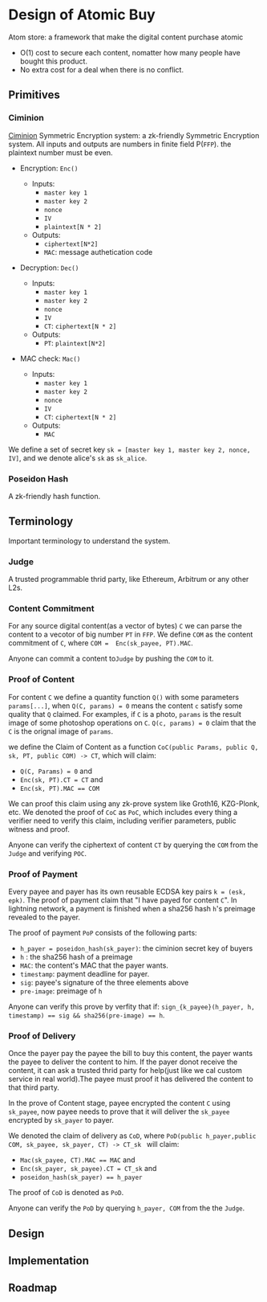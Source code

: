 # Design of Atomic Buy 

Atom store: a framework that make the digital content purchase atomic
- O(1) cost to secure each content, nomatter how many people have bought this product. 
- No extra cost for a deal when there is no conflict. 

## Primitives 

### Ciminion

[Ciminion](https://eprint.iacr.org/2021/267) Symmetric Encryption system: a zk-friendly Symmetric Encryption system. All inputs and outputs are numbers in finite field P(`FFP`). the plaintext number must be even. 
- Encryption: `Enc()`
    - Inputs: 
        - `master key 1`
        - `master key 2`
        - `nonce`
        - `IV`
        - `plaintext[N * 2]`
    - Outputs: 
        - `ciphertext[N*2]`
        - `MAC`: message authetication code 

- Decryption: `Dec()`
    - Inputs: 
        - `master key 1`
        - `master key 2`
        - `nonce`
        - `IV`
        - `CT`: `ciphertext[N * 2]`
    - Outputs: 
        - `PT`: `plaintext[N*2]`
- MAC check: `Mac()`
    - Inputs: 
        - `master key 1`
        - `master key 2`
        - `nonce`
        - `IV`
        - `CT`: `ciphertext[N * 2]`
    - Outputs: 
        - `MAC`

We define a set of secret key `sk = [master key 1, master key 2, nonce, IV]`, and we denote alice's `sk` as `sk_alice`. 

### Poseidon Hash 
A zk-friendly hash function.                                                                                                                                                        

## Terminology 

Important terminology to understand the system. 

### Judge

A trusted programmable thrid party, like Ethereum, Arbitrum or any other L2s. 

### Content Commitment 

For any source digital content(as a vector of bytes) `C` we can parse the content to a vecotor of big number `PT` in `FFP`. 
We define `COM` as the content commitment of `C`, where `COM =  Enc(sk_payee, PT).MAC`. 

Anyone can commit a content to`Judge` by pushing the `COM` to it. 

### Proof of Content 

For content `C` we define a quantity function `Q()` with some parameters `params[...]`, when `Q(C, params) = 0` means the content `c` satisfy some quality that `Q` claimed. For examples, if `C` is a photo, `params` is the result image of some photoshop operations on `C`. `Q(c, params) = 0` claim that the `C` is the orignal image of `params`. 

we define the Claim of Content as a function `CoC(public Params, public Q, sk, PT, public COM) -> CT`, which will  claim: 
- `Q(C, Params) = 0` and 
- `Enc(sk, PT).CT = CT` and 
- `Enc(sk, PT).MAC == COM` 


We can proof this claim using any zk-prove system like Groth16, KZG-Plonk, etc. We denoted the proof of `CoC` as `PoC`, which includes every thing a verifier need to verify this claim, including verifier parameters, public witness and proof. 

Anyone can verify the ciphertext of content `CT` by querying the `COM` from the `Judge` and verifying `POC`. 

### Proof of Payment 
Every payee and payer has its own reusable ECDSA key pairs `k = (esk, epk)`. 
The proof of payment claim that "I have payed for content `C`".
In lightning network, a payment is finished when a sha256 hash `h`'s preimage revealed to the payer. 

The proof of payment `PoP` consists of the following parts: 
- `h_payer = poseidon_hash(sk_payer)`: the ciminion secret key of buyers 
- `h` : the sha256 hash of a preimage 
- `MAC`: the content's MAC that the payer wants. 
- `timestamp`: payment deadline for payer. 
- `sig`: payee's signature of the three elements above
- `pre-image`: preimage of `h`

Anyone can verify this prove by verfity that if: `sign_{k_payee}(h_payer, h, timestamp) == sig && sha256(pre-image) == h`. 


### Proof of Delivery 

Once the payer pay the payee the bill to buy this content, the payer wants the payee to deliver the content to him. If the payer donot receive the content, it can ask a trusted thrid party for help(just like we cal custom service in real world).The payee must proof it has delivered the content to that third party. 

In the prove of Content stage, payee encrypted the content `C` using `sk_payee`, now payee needs to prove that it will deliver the `sk_payee` encrypted by `sk_payer` to payer. 

We denoted the claim of delivery as `CoD`, where `PoD(public h_payer,public COM, sk_payee, sk_payer, CT) -> CT_sk ` will claim: 
- `Mac(sk_payee, CT).MAC == MAC` and 
- `Enc(sk_payer, sk_payee).CT = CT_sk` and 
- `poseidon_hash(sk_payer) == h_payer`

The proof of `CoD` is denoted as `PoD`. 

Anyone can verify the `PoD` by querying `h_payer, COM` from the the `Judge`. 

## Design 


## Implementation 


## Roadmap 







